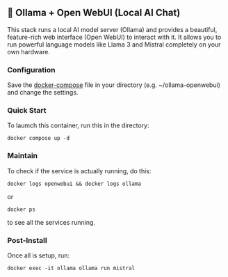 ## 📁 Ollama + Open WebUI (Local AI Chat)

This stack runs a local AI model server (Ollama) and provides a beautiful, feature-rich web interface (Open WebUI) to interact with it. It allows you to run powerful language models like Llama 3 and Mistral completely on your own hardware.

### Configuration
Save the [docker-compose](./docker-compose.yml) file in your directory (e.g. ~/ollama-openwebui) and change the settings.

### Quick Start
To laumch this container, run this in the directory:
```
docker compose up -d
```

### Maintain
To check if the service is actually running, do this:
```
docker logs openwebui && docker logs ollama
````
or
```
docker ps
````
to see all the services running.


### Post-Install
Once all is setup, run:
```
docker exec -it ollama ollama run mistral

